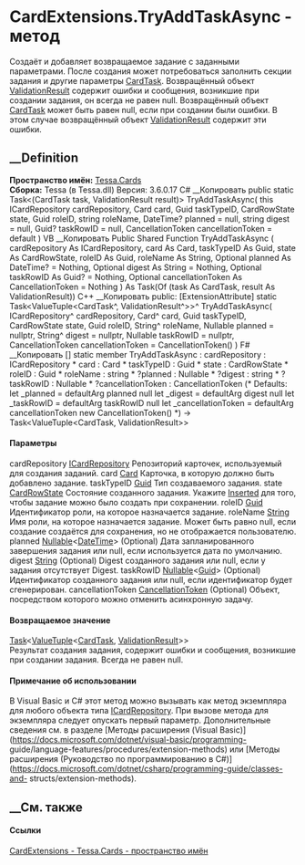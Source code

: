 # CardExtensions.TryAddTaskAsync - метод
Создаёт и добавляет возвращаемое задание с заданными параметрами. После
создания может потребоваться заполнить секции задания и другие параметры
[CardTask](T_Tessa_Cards_CardTask.htm). Возвращённый объект
[ValidationResult](T_Tessa_Platform_Validation_ValidationResult.htm) содержит
ошибки и сообщения, возникшие при создании задания, он всегда не равен null.
Возвращённый объект [CardTask](T_Tessa_Cards_CardTask.htm) может быть равен
null, если при создании были ошибки. В этом случае возвращённый объект
[ValidationResult](T_Tessa_Platform_Validation_ValidationResult.htm) содержит
эти ошибки.
## __Definition
 **Пространство имён:** [Tessa.Cards](N_Tessa_Cards.htm)  
 **Сборка:** Tessa (в Tessa.dll) Версия: 3.6.0.17
C# __Копировать
     public static Task<(CardTask task, ValidationResult result)> TryAddTaskAsync(
    	this ICardRepository cardRepository,
    	Card card,
    	Guid taskTypeID,
    	CardRowState state,
    	Guid roleID,
    	string roleName,
    	DateTime? planned = null,
    	string digest = null,
    	Guid? taskRowID = null,
    	CancellationToken cancellationToken = default
    )
VB __Копировать
    <ExtensionAttribute>
    Public Shared Function TryAddTaskAsync ( 
    	cardRepository As ICardRepository,
    	card As Card,
    	taskTypeID As Guid,
    	state As CardRowState,
    	roleID As Guid,
    	roleName As String,
    	Optional planned As DateTime? = Nothing,
    	Optional digest As String = Nothing,
    	Optional taskRowID As Guid? = Nothing,
    	Optional cancellationToken As CancellationToken = Nothing
    ) As Task(Of (task As CardTask, result As ValidationResult))
C++ __Копировать
     public:
    [ExtensionAttribute]
    static Task<ValueTuple<CardTask^, ValidationResult^>>^ TryAddTaskAsync(
    	ICardRepository^ cardRepository, 
    	Card^ card, 
    	Guid taskTypeID, 
    	CardRowState state, 
    	Guid roleID, 
    	String^ roleName, 
    	Nullable<DateTime> planned = nullptr, 
    	String^ digest = nullptr, 
    	Nullable<Guid> taskRowID = nullptr, 
    	CancellationToken cancellationToken = CancellationToken()
    )
F# __Копировать
     [<ExtensionAttribute>]
    static member TryAddTaskAsync : 
            cardRepository : ICardRepository * 
            card : Card * 
            taskTypeID : Guid * 
            state : CardRowState * 
            roleID : Guid * 
            roleName : string * 
            ?planned : Nullable<DateTime> * 
            ?digest : string * 
            ?taskRowID : Nullable<Guid> * 
            ?cancellationToken : CancellationToken 
    (* Defaults:
            let _planned = defaultArg planned null
            let _digest = defaultArg digest null
            let _taskRowID = defaultArg taskRowID null
            let _cancellationToken = defaultArg cancellationToken new CancellationToken()
    *)
    -> Task<ValueTuple<CardTask, ValidationResult>> 
#### Параметры
cardRepository [ICardRepository](T_Tessa_Cards_ICardRepository.htm)
    Репозиторий карточек, используемый для создания заданий.
card [Card](T_Tessa_Cards_Card.htm)
    Карточка, в которую должно быть добавлено задание.
taskTypeID [Guid](https://learn.microsoft.com/dotnet/api/system.guid)
    Тип создаваемого задания.
state [CardRowState](T_Tessa_Cards_CardRowState.htm)
     Состояние созданного задания. Укажите [Inserted](T_Tessa_Cards_CardRowState.htm) для того, чтобы задание можно было создать при сохранении. 
roleID [Guid](https://learn.microsoft.com/dotnet/api/system.guid)
    Идентификатор роли, на которое назначается задание.
roleName [String](https://learn.microsoft.com/dotnet/api/system.string)
     Имя роли, на которое назначается задание. Может быть равно null, если создание создаётся для сохранения, но не отображается пользователю. 
planned
[Nullable](https://learn.microsoft.com/dotnet/api/system.nullable-1)<[DateTime](https://learn.microsoft.com/dotnet/api/system.datetime)>
(Optional)
    Дата запланированного завершения задания или null, если используется дата по умолчанию.
digest [String](https://learn.microsoft.com/dotnet/api/system.string)
(Optional)
    Digest созданного задания или null, если у задания отсутствует Digest.
taskRowID
[Nullable](https://learn.microsoft.com/dotnet/api/system.nullable-1)<[Guid](https://learn.microsoft.com/dotnet/api/system.guid)>
(Optional)
    Идентификатор созданного задания или null, если идентификатор будет сгенерирован.
cancellationToken
[CancellationToken](https://learn.microsoft.com/dotnet/api/system.threading.cancellationtoken)
(Optional)
    Объект, посредством которого можно отменить асинхронную задачу.
#### Возвращаемое значение
[Task](https://learn.microsoft.com/dotnet/api/system.threading.tasks.task-1)<[ValueTuple](https://learn.microsoft.com/dotnet/api/system.valuetuple-2)<[CardTask](T_Tessa_Cards_CardTask.htm),
[ValidationResult](T_Tessa_Platform_Validation_ValidationResult.htm)>>  
Результат создания задания, содержит ошибки и сообщения, возникшие при
создании задания. Всегда не равен null.
#### Примечание об использовании
В Visual Basic и C# этот метод можно вызывать как метод экземпляра для любого
объекта типа [ICardRepository](T_Tessa_Cards_ICardRepository.htm). При вызове
метода для экземпляра следует опускать первый параметр. Дополнительные
сведения см. в разделе [Методы расширения (Visual
Basic)](https://docs.microsoft.com/dotnet/visual-basic/programming-
guide/language-features/procedures/extension-methods) или [Методы расширения
(Руководство по программированию в
C#)](https://docs.microsoft.com/dotnet/csharp/programming-guide/classes-and-
structs/extension-methods).
##  __См. также
#### Ссылки
[CardExtensions - ](T_Tessa_Cards_CardExtensions.htm)
[Tessa.Cards - пространство имён](N_Tessa_Cards.htm)
